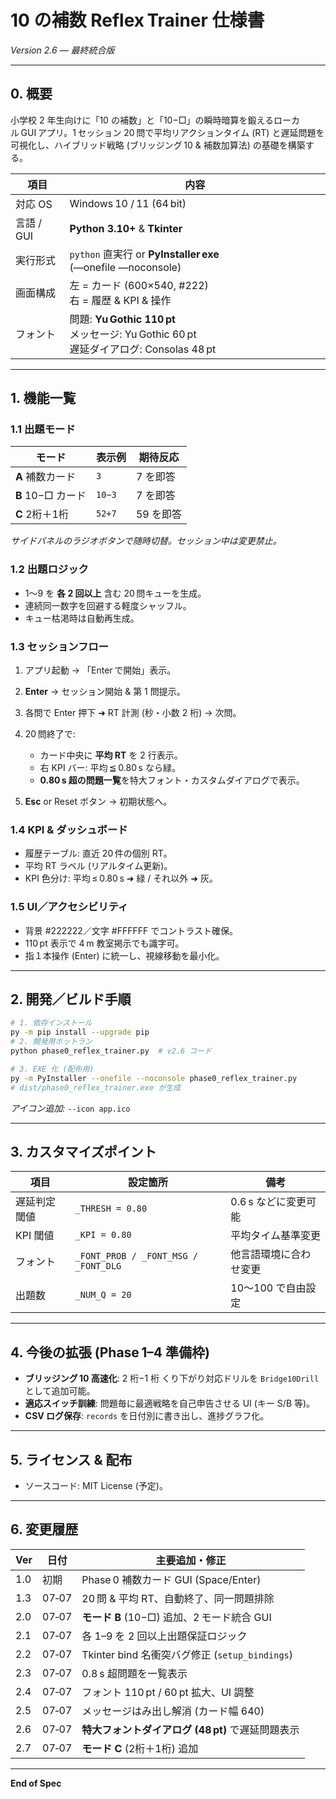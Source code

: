 # 10 の補数 Reflex Trainer 仕様書

*Version 2.6 — 最終統合版*

---

## 0. 概要

小学校 2 年生向けに「10 の補数」と「10−□」の瞬時暗算を鍛えるローカル GUI アプリ。1 セッション 20 問で平均リアクションタイム (RT) と遅延問題を可視化し、ハイブリッド戦略 (ブリッジング 10 & 補数加算法) の基礎を構築する。

| 項目       | 内容                                                                            |
| -------- | ----------------------------------------------------------------------------- |
| 対応 OS    | Windows 10 / 11 (64 bit)                                                      |
| 言語 / GUI | **Python 3.10+** & **Tkinter**                                                |
| 実行形式     | `python` 直実行 or **PyInstaller exe** (―onefile ―noconsole)                     |
| 画面構成     | 左 = カード (600×540, #222)<br>右 = 履歴 & KPI & 操作                           |
| フォント     | 問題: **Yu Gothic 110 pt**<br>メッセージ: Yu Gothic 60 pt<br>遅延ダイアログ: Consolas 48 pt |

---

## 1. 機能一覧

### 1.1 出題モード

| モード            | 表示例    | 期待反応  |
| -------------- | ------ | ----- |
| **A** 補数カード    | `3`    | 7 を即答 |
| **B** 10−□ カード | `10−3` | 7 を即答 |
| **C** 2桁＋1桁     | `52+7` | 59 を即答 |

*サイドパネルのラジオボタンで随時切替。セッション中は変更禁止。*

### 1.2 出題ロジック

* 1〜9 を **各 2 回以上** 含む 20 問キューを生成。
* 連続同一数字を回避する軽度シャッフル。
* キュー枯渇時は自動再生成。

### 1.3 セッションフロー

1. アプリ起動 → 「Enter で開始」表示。
2. **Enter** → セッション開始 & 第 1 問提示。
3. 各問で Enter 押下 ➜ RT 計測 (秒・小数 2 桁) → 次問。
4. 20 問終了で:

   * カード中央に **平均 RT** を 2 行表示。
   * 右 KPI バー: 平均 ≦ 0.80 s なら緑。
   * **0.80 s 超の問題一覧**を特大フォント・カスタムダイアログで表示。
5. **Esc** or Reset ボタン → 初期状態へ。

### 1.4 KPI & ダッシュボード

* 履歴テーブル: 直近 20 件の個別 RT。
* 平均 RT ラベル (リアルタイム更新)。
* KPI 色分け: 平均 ≤ 0.80 s ➜ 緑 / それ以外 ➜ 灰。

### 1.5 UI／アクセシビリティ

* 背景 #222222／文字 #FFFFFF でコントラスト確保。
* 110 pt 表示で 4 m 教室掲示でも識字可。
* 指１本操作 (Enter) に統一し、視線移動を最小化。

---

## 2. 開発／ビルド手順

```bash
# 1. 依存インストール
py -m pip install --upgrade pip
# 2. 開発用ホットラン
python phase0_reflex_trainer.py  # v2.6 コード

# 3. EXE 化 (配布用)
py -m PyInstaller --onefile --noconsole phase0_reflex_trainer.py
# dist/phase0_reflex_trainer.exe が生成
```

*アイコン追加:* `--icon app.ico`

---

## 3. カスタマイズポイント

| 項目     | 設定箇所                                 | 備考            |
| ------ | ------------------------------------ | ------------- |
| 遅延判定閾値 | `_THRESH = 0.80`                     | 0.6 s などに変更可能 |
| KPI 閾値 | `_KPI = 0.80`                        | 平均タイム基準変更     |
| フォント   | `_FONT_PROB / _FONT_MSG / _FONT_DLG` | 他言語環境に合わせ変更   |
| 出題数    | `_NUM_Q = 20`                        | 10～100 で自由設定  |

---

## 4. 今後の拡張 (Phase 1–4 準備枠)

* **ブリッジング 10 高速化**: 2 桁−1 桁 くり下がり対応ドリルを `Bridge10Drill` として追加可能。
* **適応スイッチ訓練**: 問題毎に最適戦略を自己申告させる UI (キー S/B 等)。
* **CSV ログ保存**: `records` を日付別に書き出し、進捗グラフ化。

---

## 5. ライセンス & 配布

* ソースコード: MIT License (予定)。

---

## 6. 変更履歴

| Ver | 日付    | 主要追加・修正                                 |
| --- | ----- | --------------------------------------- |
| 1.0 | 初期    | Phase 0 補数カード GUI (Space/Enter)         |
| 1.3 | 07‑07 | 20 問 & 平均 RT、自動終了、同一問題排除                |
| 2.0 | 07‑07 | **モード B** (10−□) 追加、2 モード統合 GUI         |
| 2.1 | 07‑07 | 各 1–9 を 2 回以上出題保証ロジック                   |
| 2.2 | 07‑07 | Tkinter bind 名衝突バグ修正 (`setup_bindings`) |
| 2.3 | 07‑07 | 0.8 s 超問題を一覧表示                          |
| 2.4 | 07‑07 | フォント 110 pt / 60 pt 拡大、UI 調整            |
| 2.5 | 07‑07 | メッセージはみ出し解消 (カード幅 640)                  |
| 2.6 | 07‑07 | **特大フォントダイアログ (48 pt)** で遅延問題表示         |
| 2.7 | 07‑07 | **モード C** (2桁＋1桁) 追加                       |

---

**End of Spec**
